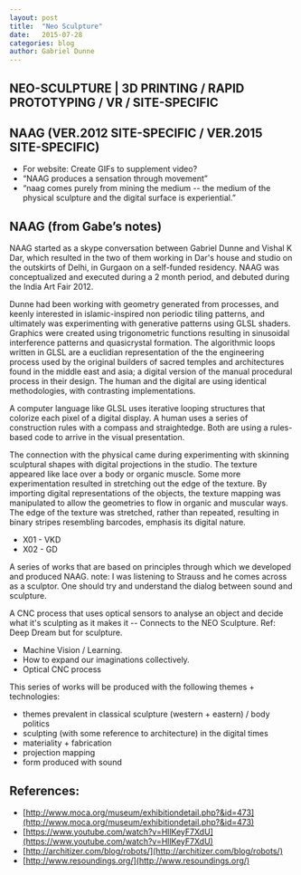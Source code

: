 ```yaml
---
layout: post
title:  "Neo Sculpture"
date:   2015-07-28
categories: blog
author: Gabriel Dunne
---
```


## NEO-SCULPTURE | 3D PRINTING / RAPID PROTOTYPING / VR / SITE-SPECIFIC

## NAAG (VER.2012 SITE-SPECIFIC  / VER.2015 SITE-SPECIFIC)

- For website: Create GIFs to supplement video?
- “NAAG produces a sensation through movement”
- “naag comes purely from mining the medium -- the medium of the physical sculpture and the digital surface is experiential.”

## NAAG (from Gabe’s notes)

NAAG started as a skype conversation between Gabriel Dunne and Vishal K Dar, which resulted in the two of them working in Dar's house and studio on the outskirts of Delhi, in Gurgaon on a self-funded residency. NAAG was conceptualized and executed during a 2 month period, and debuted during the India Art Fair 2012.

Dunne had been working with geometry generated from processes, and keenly interested in islamic-inspired non periodic tiling patterns, and ultimately was experimenting with generative patterns using GLSL shaders. Graphics were created using trigonometric functions resulting in sinusoidal interference patterns and  quasicrystal formation. The algorithmic loops written in GLSL are a euclidian representation of the the engineering process used by the original builders of sacred temples and architectures found in the middle east and asia; a digital version of the manual procedural process in their design. The human and the digital are using identical methodologies, with contrasting implementations.

A computer language like GLSL uses iterative looping structures that colorize each pixel of a digital display. A human uses a series of construction rules with a compass and straightedge. Both are using a rules-based code to arrive in the visual presentation.

The connection with the physical came during experimenting with skinning sculptural shapes with digital projections in the studio. The texture appeared like lace over a body or organic muscle. Some more experimentation resulted in stretching out the edge of the texture. By importing digital representations of the objects, the texture mapping was manipulated to allow the geometries to flow in organic and muscular ways. The edge of the texture was stretched, rather than repeated, resulting in binary stripes resembling barcodes, emphasis its digital nature.

  - X01 - VKD
  - X02 - GD

A series of works that are based on principles through which we developed and produced NAAG.
note: I was listening to Strauss and he comes across as a sculptor. One should try and understand the dialog between sound and sculpture.

A CNC process that uses optical sensors to analyse an object and decide what it's sculpting as it makes it -- Connects to the NEO Sculpture. Ref: Deep Dream but for sculpture.

  - Machine Vision / Learning.
  - How to expand our imaginations collectively.
  - Optical CNC process

This series of works will be produced with the following themes + technologies:

  - themes prevalent in classical sculpture (western + eastern) / body politics
  - sculpting (with some reference to architecture) in the digital times
  - materiality + fabrication
  - projection mapping
  - form produced with sound

## References:

  - [http://www.moca.org/museum/exhibitiondetail.php?&id=473](http://www.moca.org/museum/exhibitiondetail.php?&id=473)
  - [https://www.youtube.com/watch?v=HllKeyF7XdU](https://www.youtube.com/watch?v=HllKeyF7XdU)
  - [http://architizer.com/blog/robots/](http://architizer.com/blog/robots/)
  - [http://www.resoundings.org/](http://www.resoundings.org/)


